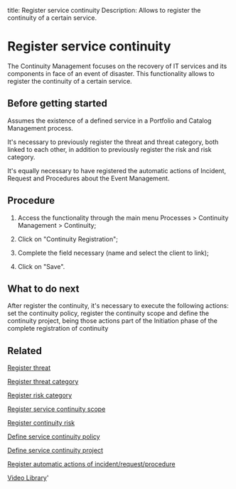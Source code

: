 title: Register service continuity
Description: Allows to register the continuity of a certain service.

# Register service continuity

The Continuity Management focuses on the recovery of IT services and its components in face of an event of disaster.
This functionality allows to register the continuity of a certain service.

Before getting started
--------------------------

Assumes the existence of a defined service in a Portfolio and Catalog Management
process.

It's necessary to previously register the threat and threat category, both
linked to each other, in addition to previously register the risk and risk
category.

It's equally necessary to have registered the automatic actions of Incident,
Request and Procedures about the Event Management.

Procedure
-------------

1.  Access the functionality through the main menu Processes \> Continuity
    Management \> Continuity;

2.  Click on "Continuity Registration";

3.  Complete the field necessary (name and select the client to link);

4.  Click on "Save".

What to do next
-------------------

After register the continuity, it's necessary to execute the following actions:
set the continuity policy, register the continuity scope and define the
continuity project, being those actions part of the Initiation phase of the
complete registration of continuity

Related
-----------

[Register threat](/en-us/citsmart-platform-9/processes/continuity/configuration/register-threat.html)

[Register threat category](/en-us/citsmart-platform-9/processes/continuity/configuration/threat-category.html)

[Register risk category](/en-us/citsmart-platform-9/processes/continuity/configuration/risk-category.html)

[Register service continuity scope](/en-us/citsmart-platform-9/processes/continuity/use/service-continuity-scope.html)

[Register continuity risk](/en-us/citsmart-platform-9/processes/continuity/configuration/register-continuity-risk.html)

[Define service continuity policy](/en-us/citsmart-platform-9/processes/continuity/use/continuity-policy.html)

[Define service continuity project](/en-us/citsmart-platform-9/processes/continuity/use/service-continuity-project.html)

[Register automatic actions of incident/request/procedure](/en-us/citsmart-platform-9/additional-features/automation-of-operation/configuration/register-automatic-actions-incident-request-procedure.html)


<i class='fa fa-youtube-play  fa-2x' style='color:#97ce17;vertical-align: middle;'> </i> [Video Library](https://www.youtube.com/playlist?list=PLB5qK2uzf2RPwpIsGu97d5LVHeTNzpTMC)'

<!-- !!! tip "About"

    <b>Product/Version:</b> CITSmart | 9.00 &nbsp;&nbsp;
    <b>Updated:</b>01/07/2019 – Larissa Lourenço


